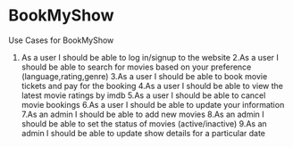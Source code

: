 # BookMyShow

Use Cases for BookMyShow

1. As a user I should be able to log in/signup to the website
2.As a user I should be able to search for movies based on your preference (language,rating,genre) 
3.As a user I should be able to book movie tickets and pay for the booking
4.As a user I should be able to view the latest movie ratings by imdb
5.As a user I should be able to cancel movie bookings
6.As a user I should be able to update your information
7.As an admin I should be able to add new movies
8.As an admin I should be able to set the status of movies (active/inactive)
9.As an admin I should be able to update show details for a particular date
